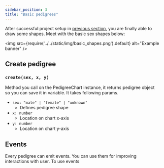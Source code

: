 ```yaml
---
sidebar_position: 3
title: "Basic pedigrees"
---
```


After successful project setup in [previous section](https://docusaurus.io/), you are finally able to draw some shapes.
Meet with the basic sex shapes below:

<img
  src={require('../../static/img/basic_shapes.png').default}
  alt="Example banner"
/>

## Create pedigree

### `create(sex, x, y)`
Method you call on the PedigreeChart instance, it returns pedigree object so you can save it in variable. It takes following params. 

- `sex: "male" | "female" | "unknown"` 
  - Defines pedigree shape
- `x: number`
  - Location on chart x-axis
- `y: number`
  - Location on chart y-axis


## Events
Every pedigree can emit events. You can use them for improving interactions with user. To use events 

